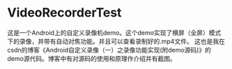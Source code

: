# VideoRecorderTest
这是一个Android上的自定义录像机demo。这个demo实现了横屏（全屏）模式下的录像，并带有自动对焦功能。并且可以查看录制好的.mp4文件。
这也是我在csdn的博客《Android自定义录像（一）之录像功能实现(附demo源码)》的demo源代码。博客中有对源码的使用和原理作介绍并有截图。
